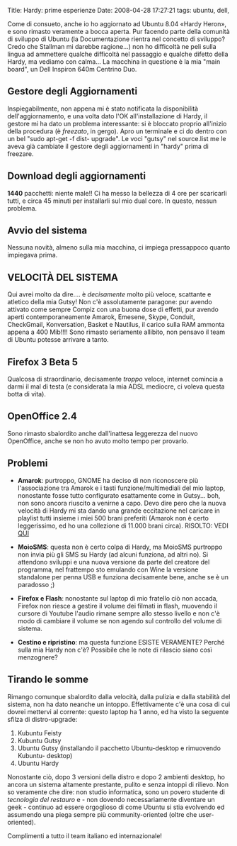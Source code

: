 Title: Hardy: prime esperienze
Date:  2008-04-28 17:27:21
tags: ubuntu, dell,

Come di consueto, anche io ho aggiornato ad Ubuntu 8.04 «Hardy Heron», e sono
rimasto veramente a bocca aperta. Pur facendo parte della comunità di sviluppo
di Ubuntu (la Documentazione rientra nel concetto di sviluppo? Credo che
Stallman mi darebbe ragione...) non ho difficoltà ne peli sulla lingua ad
ammettere qualche difficoltà nel passaggio e qualche difetto della Hardy, ma
vediamo con calma...
La macchina in questione è la mia "main board", un Dell
Inspiron 640m Centrino Duo.

## Gestore degli Aggiornamenti ##

Inspiegabilmente, non appena mi è stato notificata la disponibilità dell'aggiornamento, e una
volta dato l'OK all'installazione di Hardy, il gestore mi ha dato un problema
interessante: si è bloccato proprio all'inizio della procedura (è _freezato_,
in gergo). Apro un terminale e ci do dentro con un bel "sudo apt-get -f dist-
upgrade". Le voci "gutsy" nel source.list me le aveva già cambiate il gestore
degli aggiornamenti in "hardy" prima di freezare.


## Download degli aggiornamenti ##

**1440** pacchetti: niente male!! Ci ha messo la bellezza di 4
ore per scaricarli tutti, e circa 45 minuti per installarli sul mio dual core.
In questo, nessun problema. 


## Avvio del sistema ##

Nessuna novità, almeno sulla mia macchina, ci impiega pressappoco quanto impiegava prima.


## VELOCITÀ DEL SISTEMA ##

Qui avrei molto da dire.... è _decisamente_ molto più veloce,
scattante e atletico della mia Gutsy! Non c'è assolutamente paragone: pur
avendo attivato come sempre Compiz con una buona dose di effetti, pur avendo
aperti contemporaneamente Amarok, Emesene, Skype, Conduit, CheckGmail,
Konversation, Basket e Nautilus, il carico sulla RAM ammonta appena a 400
Mib!!!! Sono rimasto seriamente allibito, non pensavo il team di Ubuntu potesse
arrivare a tanto.


## Firefox 3 Beta 5 ##

Qualcosa di straordinario, decisamente
_troppo_ veloce, internet comincia a darmi il mal di testa (e considerata la mia
ADSL mediocre, ci voleva questa botta di vita).


## OpenOffice 2.4 ##

Sono rimasto sbalordito anche dall'inattesa leggerezza del nuovo OpenOffice, anche
se non ho avuto molto tempo per provarlo.


## Problemi ##
 * **Amarok**: purtroppo, GNOME ha deciso di non riconoscere più l'associazione tra Amarok e
i tasti funzione/multimediali del mio laptop, nonostante fosse tutto
configurato esattamente come in Gutsy... boh, non sono ancora riuscito a
venirne a capo. Devo dire pero che la nuova velocità di Hardy mi sta dando una
grande eccitazione nel caricare in playlist tutti insieme i miei 500 brani
preferiti (Amarok non è certo leggerissimo, ed ho una collezione di 11.000
brani circa). RISOLTO: VEDI [QUI][1]

 * **MoioSMS**: questa non è certo colpa
di Hardy, ma MoioSMS purtroppo non invia più gli SMS su Hardy (ad alcuni
funziona, ad altri no). Si attendono sviluppi e una nuova versione da parte
del creatore del programma, nel frattempo sto emulando con Wine la versione
standalone per penna USB e funziona decisamente bene, anche se è un paradosso
;)

 * **Firefox e Flash**: nonostante sul laptop di mio fratello ciò non
accada, Firefox non riesce a gestire il volume dei filmati in flash, muovendo
il cursore di Youtube l'audio rimane sempre allo stesso livello e non c'è modo
di cambiare il volume se non agendo sul controllo del volume di sistema.

 * **Cestino e ripristino**: ma questa funzione ESISTE VERAMENTE? Perché sulla
mia Hardy non c'è? Possibile che le note di rilascio siano così menzognere?


## Tirando le somme ##

Rimango comunque sbalordito dalla velocità, dalla pulizia
e dalla stabilità del sistema, non ha dato neanche un intoppo. Effettivamente
c'è una cosa di cui dovrei mettervi al corrente: questo laptop ha 1 anno, ed ha
visto la seguente sfilza di distro-upgrade:

1. Kubuntu Feisty
2. Kubuntu Gutsy
3. Ubuntu Gutsy (installando il pacchetto Ubuntu-desktop e rimuovendo Kubuntu-
desktop)
4. Ubuntu Hardy


Nonostante ciò, dopo 3 versioni della distro e dopo 2
ambienti desktop, ho ancora un sistema altamente prestante, pulito e senza
intoppi di rilievo. Non so veramente che dire: non studio informatica, sono un
povero studente di _tecnologia del restauro_ e - non dovendo necessariamente
diventare un geek - continuo ad essere orgoglioso di come Ubuntu si stia
evolvendo ed assumendo una piega sempre più community-oriented (oltre che
user-oriented).


Complimenti a tutto il team italiano ed internazionale!

   [1]: http://www.fradeve.altervista.org/2008/04/28/hardy-prime-esperienze/#comment-587
